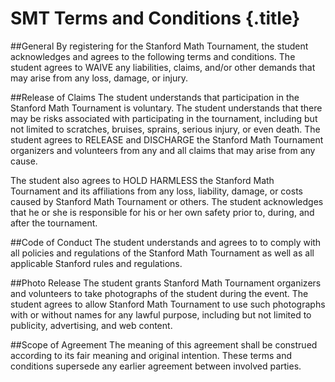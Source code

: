 # SMT Terms and Conditions {.title}

##General
By registering for the Stanford Math Tournament, the student acknowledges and agrees to the following terms and conditions. The student agrees to WAIVE any liabilities, claims, and/or other demands that may arise from any loss, damage, or injury.

##Release of Claims
The student understands that participation in the Stanford Math Tournament is voluntary. The student understands that there may be risks associated with participating in the tournament, including but not limited to scratches, bruises, sprains, serious injury, or even death. The student agrees to RELEASE and DISCHARGE the Stanford Math Tournament organizers and volunteers from any and all claims that may arise from any cause.

The student also agrees to HOLD HARMLESS the Stanford Math Tournament and its affiliations from any loss, liability, damage, or costs caused by Stanford Math Tournament or others. The student acknowledges that he or she is responsible for his or her own safety prior to, during, and after the tournament.

##Code of Conduct
The student understands and agrees to to comply with all policies and regulations of the Stanford Math Tournament as well as all applicable Stanford rules and regulations. 

##Photo Release
The student grants Stanford Math Tournament organizers and volunteers to take photographs of the student during the event. The student agrees to allow Stanford Math Tournament to use such photographs with or without names for any lawful purpose, including but not limited to publicity, advertising, and web content.

##Scope of Agreement
The meaning of this agreement shall be construed according to its fair meaning and original intention. These terms and conditions supersede any earlier agreement between involved parties.

